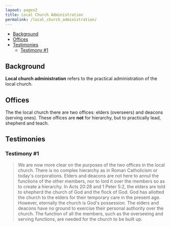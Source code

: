```yaml
---
layout: pagev2
title: Local Church Administration
permalink: /local_church_administration/
---
```

- [Background](#background)
- [Offices](#offices)
- [Testimonies](#testimonies)
  - [Testimony #1](#testimony-1)

## Background

**Local church administration** refers to the practical administration of the local church. 

## Offices

The the local church there are two offices: elders (overseers) and deacons (serving ones). These offices are **not** for hierarchy, but to practically lead, shepherd and teach.

## Testimonies

### Testimony #1

>We are now more clear on the purposes of the two offices in the local church. There is no complex hierarchy as in Roman Catholicism or today's corporations. Elders and deacons are not here to annul the functions of the other members, nor to lord it over the members so as to create a hierarchy. In Acts 20:28 and 1 Peter 5:2, the elders are told to shepherd the church of God and the flock of God. God has allotted the church to the elders for their temporary care in the present age. However, eternally the church is God's possession. The elders and deacons have no ground to exercise their personal authority over the church. The function of all the members, such as the overseeing and serving functions, are needed for the church to be built up. 